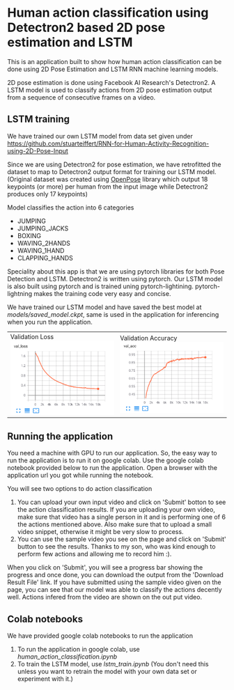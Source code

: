 # Human action classification using Detectron2 based 2D pose estimation and LSTM
This is an application built to show how human action classification can be done using 2D Pose Estimation and LSTM RNN machine learning models. 

2D pose estimation is done using Facebook AI Research's Detectron2. 
A LSTM model is used to classify actions from 2D pose estimation output from a sequence of consecutive frames on a video. 

## LSTM training

We have trained our own LSTM model from data set given under https://github.com/stuarteiffert/RNN-for-Human-Activity-Recognition-using-2D-Pose-Input

Since we are using Detectron2 for pose estimation, we have retrofitted the dataset to map to Detectron2 output format for training our LSTM model. (Original dataset was created using [OpenPose](https://github.com/CMU-Perceptual-Computing-Lab/openpose) library which output 18 keypoints (or more) per human from the input image while Detectron2 produces only 17 keypoints)

Model classifies the action into 6 categories
- JUMPING
- JUMPING_JACKS
- BOXING
- WAVING_2HANDS
- WAVING_1HAND
- CLAPPING_HANDS

Speciality about this app is that we are using pytorch libraries for both Pose Detection and LSTM. Detectron2 is written using pytorch. Our LSTM model is also built using pytorch and is trained uning pytorch-lightining. pytorch-lightning makes the training code very easy and concise.

We have trained our LSTM model and have saved the best model at *models/saved_model.ckpt*, same is used in the application for inferencing when you run the application. 

<table><tr><td>
Validation Loss <br/>
<img src="images/val_loss.png" alt="validation loss" width="300"/>
</td>
<td>
Validation Accuracy <br/>
<img src="images/val_acc.png" alt="validation accuracy" width="300"/>
</td></tr></table>

## Running the application

You need a machine with GPU to run our application. So, the easy way to run the application is to run it on google colab. Use the google colab notebook provided below to run the application. 
Open a browser with the application url you got while running the notebook.

You will see two options to do action classification
1. You can upload your own input video and click on 'Submit' botton to see the action classification results. If you are uploading your own video, make sure that video has a single person in it and is performing one of 6 the actions mentioned above. Also make sure that to upload a small video snippet, otherwise it might be very slow to process.
2. You can use the sample video you see on the page and click on 'Submit' button to see the results. Thanks to my son, who was kind enough to perform few actions and allowing me to record him :).

When you click on 'Submit', you will see a progress bar showing the progress and once done, you can download the output from the 'Download Result File' link. If you have submitted using the sample video given on the page, you can see that our model was able to classify the actions decently well. Actions infered from the video are shown on the out put video.

## Colab notebooks

We have provided google colab notebooks to run the application 
1. To run the application in google colab,  use *human_action_classification.ipynb*
2. To train the LSTM model, use *lstm_train.ipynb* (You don't need this unless you want to retrain the model with your own data set or experiment with it.)
